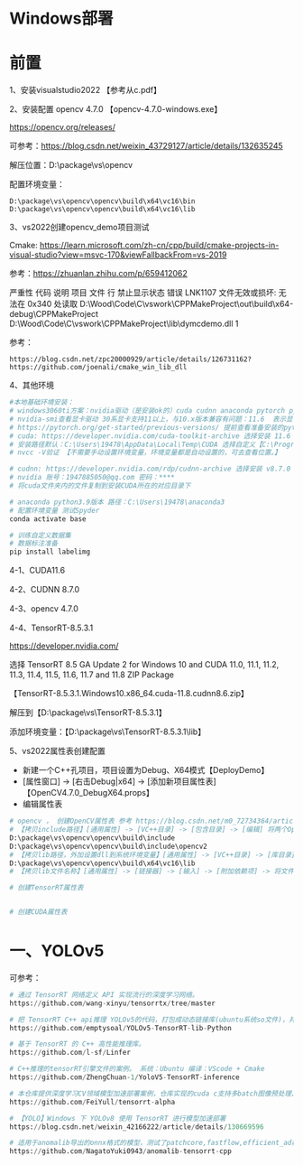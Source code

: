 # Windows部署

# 前置

1、安装visualstudio2022 【参考从c.pdf】

2、安装配置 opencv 4.7.0 【opencv-4.7.0-windows.exe】

https://opencv.org/releases/

可参考：https://blog.csdn.net/weixin_43729127/article/details/132635245

解压位置：D:\package\vs\opencv

配置环境变量：

```
D:\package\vs\opencv\opencv\build\x64\vc16\bin
D:\package\vs\opencv\opencv\build\x64\vc16\lib
```

3、vs2022创建opencv_demo项目测试

Cmake: https://learn.microsoft.com/zh-cn/cpp/build/cmake-projects-in-visual-studio?view=msvc-170&viewFallbackFrom=vs-2019

参考：https://zhuanlan.zhihu.com/p/659412062

严重性	代码	说明	项目	文件	行	禁止显示状态
错误	LNK1107	文件无效或损坏: 无法在 0x340 处读取	D:\Wood\Code\C\vswork\CPPMakeProject\out\build\x64-debug\CPPMakeProject	D:\Wood\Code\C\vswork\CPPMakeProject\lib\dymcdemo.dll	1	

参考：

```
https://blog.csdn.net/zpc20000929/article/details/126731162?
https://github.com/joenali/cmake_win_lib_dll
```



4、其他环境

```python
#本地基础环境安装：
# windows3060ti方案：nvidia驱动（是安装ok的）cuda cudnn anaconda pytorch pycharm
# nvidia-smi查看显卡驱动 30系显卡支持11以上，与10.x版本兼容有问题：11.6  表示显卡驱动最高支持11.6，因此下载cuda版本不能高于这个
# https://pytorch.org/get-started/previous-versions/ 提前查看准备安装的pytorh版本：v1.12.0版本，windows下要求是11.6/11.3，可以向下兼容
# cuda: https://developer.nvidia.com/cuda-toolkit-archive 选择安装 11.6
# 安装路径默认：C:\Users\19478\AppData\Local\Temp\CUDA 选择自定义【C:\Program Files\NVIDIA GPU Computing Toolkit\CUDA\v11.6】，将驱动组件取消，其他保持勾选
# nvcc -V验证 【不需要手动设置环境变量，环境变量都是自动设置的，可去查看位置。】

# cudnn: https://developer.nvidia.com/rdp/cudnn-archive 选择安装 v8.7.0 for cuda 11.x
# nvidia 账号：1947885050@qq.com 密码：****
# 将cuda文件夹内的文件复制到安装CUDA所在的对应目录下

# anaconda python3.9版本 路径：C:\Users\19478\anaconda3
# 配置环境变量 测试Spyder
conda activate base

# 训练自定义数据集
# 数据标注准备
pip install labelimg
```

4-1、CUDA11.6 

4-2、CUDNN 8.7.0

4-3、opencv 4.7.0

4-4、TensorRT-8.5.3.1

https://developer.nvidia.com/

选择 TensorRT 8.5 GA Update 2 for Windows 10 and CUDA 11.0, 11.1, 11.2, 11.3, 11.4, 11.5, 11.6, 11.7 and 11.8 ZIP Package

【TensorRT-8.5.3.1.Windows10.x86_64.cuda-11.8.cudnn8.6.zip】

解压到【D:\package\vs\TensorRT-8.5.3.1】

添加环境变量：【D:\package\vs\TensorRT-8.5.3.1\lib】



5、vs2022属性表创建配置

- 新建一个C++孔项目，项目设置为Debug、X64模式【DeployDemo】
- [属性窗口] -> [右击Debug|x64] -> [添加新项目属性表] 【OpenCV4.7.0_DebugX64.props】
- 编辑属性表

```python
# opencv ， 创建OpenCV属性表 参考 https://blog.csdn.net/m0_72734364/article/details/128865904?spm=1001.2014.3001.5501
# 【拷贝include路径】[通用属性] -> [VC++目录] -> [包含目录] -> [编辑] 将两个OpenCV两个头文件目录拷贝进去 
D:\package\vs\opencv\opencv\build\include
D:\package\vs\opencv\opencv\build\include\opencv2
# 【拷贝lib路径，外加设置dll到系统环境变量】[通用属性] -> [VC++目录] -> [库目录] -> [编辑] 
D:\package\vs\opencv\opencv\build\x64\vc16\lib
# 【拷贝lib文件名称】[通用属性] -> [链接器] -> [输入] -> [附加依赖项] -> 将文件名"opencv_world470d.lib"拷贝进去

# 创建TensorRT属性表


# 创建CUDA属性表


```



# 一、YOLOv5

可参考：

```python
# 通过 TensorRT 网络定义 API 实现流行的深度学习网络。
https://github.com/wang-xinyu/tensorrtx/tree/master

# 把 TensorRT C++ api推理 YOLOv5的代码，打包成动态链接库(ubuntu系统so文件)，并通过 Python 调用。
https://github.com/emptysoal/YOLOv5-TensorRT-lib-Python

# 基于 TensorRT 的 C++ 高性能推理库。
https://github.com/l-sf/Linfer

# C++推理的tensorRT引擎文件的案例。 系统：Ubuntu 编译：VScode + Cmake
https://github.com/ZhengChuan-1/YoloV5-TensorRT-inference

# 本仓库提供深度学习CV领域模型加速部署案例，仓库实现的cuda c支持多batch图像预处理、推理、decode、NMS。大部分模型转换流程为：torch->onnx->tensorrt。
https://github.com/FeiYull/tensorrt-alpha

# 【YOLO】Windows 下 YOLOv8 使用 TensorRT 进行模型加速部署
https://blog.csdn.net/weixin_42166222/article/details/130669596

# 适用于anomalib导出的onnx格式的模型，测试了patchcore,fastflow,efficient_ad模型
https://github.com/NagatoYuki0943/anomalib-tensorrt-cpp
```



